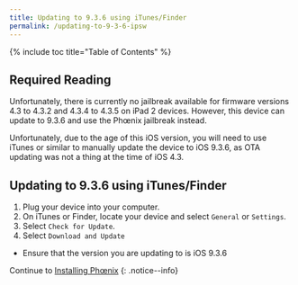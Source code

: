 ```yaml
---
title: Updating to 9.3.6 using iTunes/Finder
permalink: /updating-to-9-3-6-ipsw
---
```


{% include toc title="Table of Contents" %}

## Required Reading

Unfortunately, there is currently no jailbreak available for firmware versions 4.3 to 4.3.2 and 4.3.4 to 4.3.5 on iPad 2 devices. However, this device can update to 9.3.6 and use the Phœnix jailbreak instead.

Unfortunately, due to the age of this iOS version, you will need to use iTunes or similar to manually update the device to iOS 9.3.6, as OTA updating was not a thing at the time of iOS 4.3.

## Updating to 9.3.6 using iTunes/Finder

1. Plug your device into your computer.
1. On iTunes or Finder, locate your device and select `General` or `Settings`.
1. Select `Check for Update`.
1. Select `Download and Update`
  - Ensure that the version you are updating to is iOS 9.3.6

Continue to [Installing Phœnix](installing-phoenix)
{: .notice--info}
